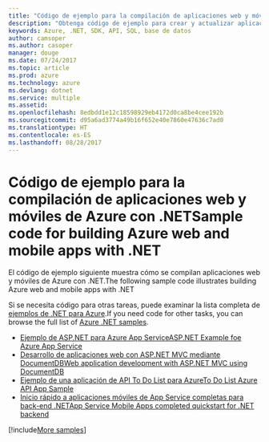 ```yaml
---
title: "Código de ejemplo para la compilación de aplicaciones web y móviles de Azure con .NET"
description: "Obtenga código de ejemplo para crear y actualizar aplicaciones web de Azure mediante .NET."
keywords: Azure, .NET, SDK, API, SQL, base de datos
author: camsoper
ms.author: casoper
manager: douge
ms.date: 07/24/2017
ms.topic: article
ms.prod: azure
ms.technology: azure
ms.devlang: dotnet
ms.service: multiple
ms.assetid: 
ms.openlocfilehash: 8edbdd1e12c18598929eb4172d0ca8be4cee192b
ms.sourcegitcommit: d95a6ad3774a49b16f652e40e7860e47636c7ad0
ms.translationtype: HT
ms.contentlocale: es-ES
ms.lasthandoff: 08/28/2017
---
```

# <a name="sample-code-for-building-azure-web-and-mobile-apps-with-net"></a><span data-ttu-id="8678f-104">Código de ejemplo para la compilación de aplicaciones web y móviles de Azure con .NET</span><span class="sxs-lookup"><span data-stu-id="8678f-104">Sample code for building Azure web and mobile apps with .NET</span></span>

<span data-ttu-id="8678f-105">El código de ejemplo siguiente muestra cómo se compilan aplicaciones web y móviles de Azure con .NET.</span><span class="sxs-lookup"><span data-stu-id="8678f-105">The following sample code illustrates building Azure web and mobile apps with .NET</span></span>

<span data-ttu-id="8678f-106">Si se necesita código para otras tareas, puede examinar la lista completa de [ejemplos de .NET para Azure](https://azure.microsoft.com/resources/samples/?platform=dotnet&view=azure-dotnet).</span><span class="sxs-lookup"><span data-stu-id="8678f-106">If you need code for other tasks, you can browse the full list of [Azure .NET samples](https://azure.microsoft.com/resources/samples/?platform=dotnet&view=azure-dotnet).</span></span>

- [<span data-ttu-id="8678f-107">Ejemplo de ASP.NET para Azure App Service</span><span class="sxs-lookup"><span data-stu-id="8678f-107">ASP.NET Example foe Azure App Service</span></span>](https://azure.microsoft.com/en-us/resources/samples/app-service-web-dotnet-get-started/)
- <span data-ttu-id="8678f-108">[Desarrollo de aplicaciones web con ASP.NET MVC mediante DocumentDB](https://azure.microsoft.com/en-us/resources/samples/documentdb-dotnet-todo-app/
)</span><span class="sxs-lookup"><span data-stu-id="8678f-108">[Web application development with ASP.NET MVC using DocumentDB](https://azure.microsoft.com/en-us/resources/samples/documentdb-dotnet-todo-app/
)</span></span>
- [<span data-ttu-id="8678f-109">Ejemplo de una aplicación de API To Do List para Azure</span><span class="sxs-lookup"><span data-stu-id="8678f-109">To Do List Azure API App Sample</span></span>](https://azure.microsoft.com/en-us/resources/samples/app-service-api-dotnet-todo-list/?cdn=disable)
- [<span data-ttu-id="8678f-110">Inicio rápido a aplicaciones móviles de App Service completas para back-end .NET</span><span class="sxs-lookup"><span data-stu-id="8678f-110">App Service Mobile Apps completed quickstart for .NET backend</span></span>](https://azure.microsoft.com/en-us/resources/samples/app-service-mobile-dotnet-backend-quickstart/)


[!include[More samples](includes/more-samples.md)]
